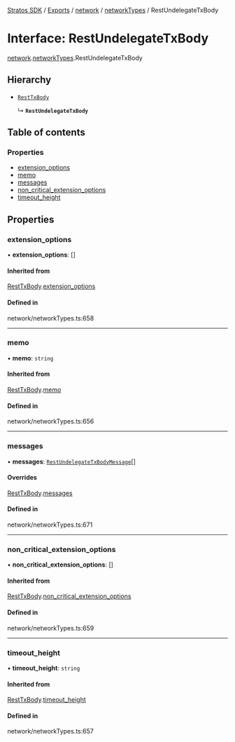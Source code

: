 [Stratos SDK](../README.md) / [Exports](../modules.md) / [network](../modules/network.md) / [networkTypes](../modules/network.networkTypes.md) / RestUndelegateTxBody

# Interface: RestUndelegateTxBody

[network](../modules/network.md).[networkTypes](../modules/network.networkTypes.md).RestUndelegateTxBody

## Hierarchy

- [`RestTxBody`](network.networkTypes.RestTxBody.md)

  ↳ **`RestUndelegateTxBody`**

## Table of contents

### Properties

- [extension\_options](network.networkTypes.RestUndelegateTxBody.md#extension_options)
- [memo](network.networkTypes.RestUndelegateTxBody.md#memo)
- [messages](network.networkTypes.RestUndelegateTxBody.md#messages)
- [non\_critical\_extension\_options](network.networkTypes.RestUndelegateTxBody.md#non_critical_extension_options)
- [timeout\_height](network.networkTypes.RestUndelegateTxBody.md#timeout_height)

## Properties

### extension\_options

• **extension\_options**: []

#### Inherited from

[RestTxBody](network.networkTypes.RestTxBody.md).[extension_options](network.networkTypes.RestTxBody.md#extension_options)

#### Defined in

network/networkTypes.ts:658

___

### memo

• **memo**: `string`

#### Inherited from

[RestTxBody](network.networkTypes.RestTxBody.md).[memo](network.networkTypes.RestTxBody.md#memo)

#### Defined in

network/networkTypes.ts:656

___

### messages

• **messages**: [`RestUndelegateTxBodyMessage`](network.networkTypes.RestUndelegateTxBodyMessage.md)[]

#### Overrides

[RestTxBody](network.networkTypes.RestTxBody.md).[messages](network.networkTypes.RestTxBody.md#messages)

#### Defined in

network/networkTypes.ts:671

___

### non\_critical\_extension\_options

• **non\_critical\_extension\_options**: []

#### Inherited from

[RestTxBody](network.networkTypes.RestTxBody.md).[non_critical_extension_options](network.networkTypes.RestTxBody.md#non_critical_extension_options)

#### Defined in

network/networkTypes.ts:659

___

### timeout\_height

• **timeout\_height**: `string`

#### Inherited from

[RestTxBody](network.networkTypes.RestTxBody.md).[timeout_height](network.networkTypes.RestTxBody.md#timeout_height)

#### Defined in

network/networkTypes.ts:657
